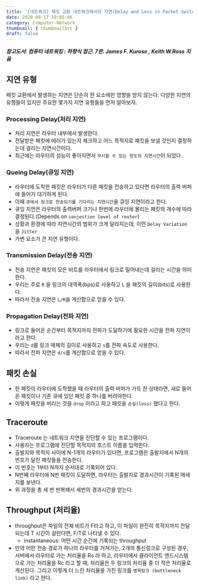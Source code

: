 ```yaml
---
title: '[네트워크] 패킷 교환 네트워크에서의 지연(Delay and Loss in Packet Switching)'
date: 2020-09-17 19:05:66
category: Computer-Network
thumbnail: { thumbnailSrc }
draft: false
---
```


_**참고도서: 컴퓨터 네트워킹 : 하향식 접근. 7판. James F. Kurose , Keith W.Ross 지음**_

## 지연 유형

패킷 교환에서 발생하는 지연은 단순히 한 요소에만 영향을 받지 않는다. 다양한 지연의 유형들이 있지만 주요한 몇가지 지연 유형들을 먼저 알아보자.

### Processing Delay(처리 지연)

- 처리 지연은 라우터 내부에서 발생한다.
- 전달받은 패킷에 에러가 있는지 체크하고 어느 목적지로 패킷을 보낼 것인지 결정하는데 걸리는 지연시간이다.
- 최근에는 라우터의 성능이 좋아지면서 `무시할 수 있는 정도의 지연시간`이 되었다.

### Queing Delay(큐잉 지연)

- 라우터에 도착한 패킷은 라우터가 다른 패킷을 전송하고 있다면 라우터의 출력 버퍼에 들어가 대기하게 된다.
- 이때 `큐에서 링크로 전송되기를 기다리는 지연시간`을 큐잉 지연이라고 한다.
- 큐잉 지연은 라우터의 출력버퍼 크기나 한번에 라우터에 몰리는 패킷의 개수에 따라 결정된다.(Depends on `conjestion level of router`)
- 상황과 환경에 따라 지연시간의 범위가 크게 달라지는데, 이런 `Delay Variation` 을 `Jitter`
- 가변 요소가 큰 지연 유형이다.

### Transmission Delay(전송 지연)

- 전송 지연은 패킷의 모든 비트를 라우터에서 링크로 밀어내는데 걸리는 시간을 의미한다.
- 우리는 주로 `R` 을 링크의 대역폭(bps)로 사용하고 `L` 을 패킷의 길이(bits)로 사용한다.
- 따라서 전송 지연은 `L/R`을 계산함으로 얻을 수 있다.

### Propagation Delay(전파 지연)

- 링크로 들어온 순간부터 목적지까지 전파가 도달하기에 필요한 시간을 전파 지연이라고 한다.
- 우리는 `d`를 링크 매체의 길이로 사용하고 `s`를 전파 속도로 사용한다.
- 따라서 전파 지연은 `d/s`를 계산함으로 얻을 수 있다.

## 패킷 손실

- 한 페킷이 라우터에 도착했을 때 라우터의 출력 버퍼가 가득 찬 상태라면, 새로 들어온 패킷이나 기존 큐에 있던 패킷 중 하나를 버려야한다.
- 이렇게 패킷을 버리는 것을 `drop` 이라고 하고 패킷을 `손실(loss)` 했다고 한다.

## Traceroute

- Traceroute 는 네트워크 지연을 진단할 수 있는 프로그램이다.
- 사용자는 프로그램에 진단할 목적지의 호스트 이름을 입력한다.
- 출발지와 목적지 사이에 N-1개의 라우터가 있다면, 프로그램은 출발지에서 N개의 번호가 달린 패킷들을 전송한다.
- 이 번호는 1부터 N까지 순서대로 기록되어 있다.
- N번째 라우터에 N번 패킷이 도달하면, 라우터는 출발지로 경과시간이 기록된 메세지를 보낸다.
- 위 과정을 총 세 번 반복해서 세번의 경과시간을 얻는다.

## Throughput (처리율)

- throughput은 파일의 전체 비트가 F라고 하고, 이 파일이 완전히 목적지까지 전달되는데 T 시간이 걸린다면, F/T로 나타낼 수 있다.
  - instantaneous: 어떤 시간 순간에 기록되는 throughput
- 만약 어떤 전송 경로가 하나의 라우터를 거쳐가는, 2개의 통신링크로 구성된 경우, 서버에서 라우터로 가는 처리율을 Rs 라 하고, 라우터에서 클라이언트 엔드시스템으로 가는 처리율을 Rc 라고 할 때, 처리율은 두 링크의 처리율 중 더 작은 처리율로 계산된다. 그리고 이렇게 더 느린 처리율을 가진 링크를 `병목링크 (bottleneck link)` 라고 한다.
